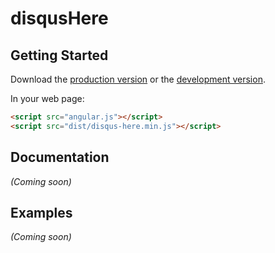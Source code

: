 # disqusHere



## Getting Started

Download the [production version][min] or the [development version][max].

[min]: https://raw.githubusercontent.com/lukasz-zak/disqus-here/master/dist/disqus-here.min.js
[max]: https://raw.githubusercontent.com/lukasz-zak/disqus-here/master/dist/disqus-here.js

In your web page:

```html
<script src="angular.js"></script>
<script src="dist/disqus-here.min.js"></script>
```

## Documentation
_(Coming soon)_

## Examples
_(Coming soon)_

